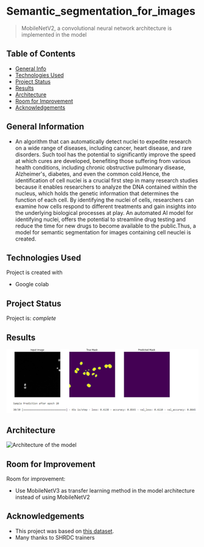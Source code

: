 # Semantic_segmentation_for_images
> MobileNetV2, a convolutional neural network architecture is implemented in the model

## Table of Contents
* [General Info](#general-information)
* [Technologies Used](#technologies-used)
* [Project Status](#project-status)
* [Results](#results)
* [Architecture](#architecture)
* [Room for Improvement](#room-for-improvement)
* [Acknowledgements](#acknowledgements)


## General Information
- An algorithm that can automatically detect nuclei to expedite research on a wide range of diseases, including cancer, heart disease, and rare disorders. Such tool has the potential to significantly improve the speed at which cures are developed, benefiting those suffering from various health conditions, including chronic obstructive pulmonary disease, Alzheimer's, diabetes, and even the common cold.Hence, the identification of cell nuclei is a crucial first step in many research studies because it enables researchers to analyze the DNA contained within the nucleus, which holds the genetic information that determines the function of each cell. By identifying the nuclei of cells, researchers can examine how cells respond to different treatments and gain insights into the underlying biological processes at play. An automated AI model for identifying nuclei, offers the potential to streamline drug testing and reduce the time for new drugs to become available to the public.Thus, a model for semantic segmentation for images containing cell neuclei is created.

## Technologies Used
Project is created with 
- Google colab

## Project Status
Project is: _complete_ 

## Results
![Graph_accuracy](https://github.com/Nurnazhifa/Semantic_segmentation_for_images/blob/main/result.png)

## Architecture
![Architecture of the model]()

## Room for Improvement

Room for improvement:
- Use MobileNetV3 as transfer learning method in the model architecture instead of using MobileNetV2


## Acknowledgements
- This project was based on [this dataset](https://www.kaggle.com/competitions/data-science-bowl-2018/overview).
- Many thanks to SHRDC trainers
